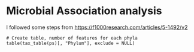 # Microbial Association analysis 
I followed some steps from https://f1000research.com/articles/5-1492/v2
```
# Create table, number of features for each phyla
table(tax_table(ps)[, "Phylum"], exclude = NULL)
```
